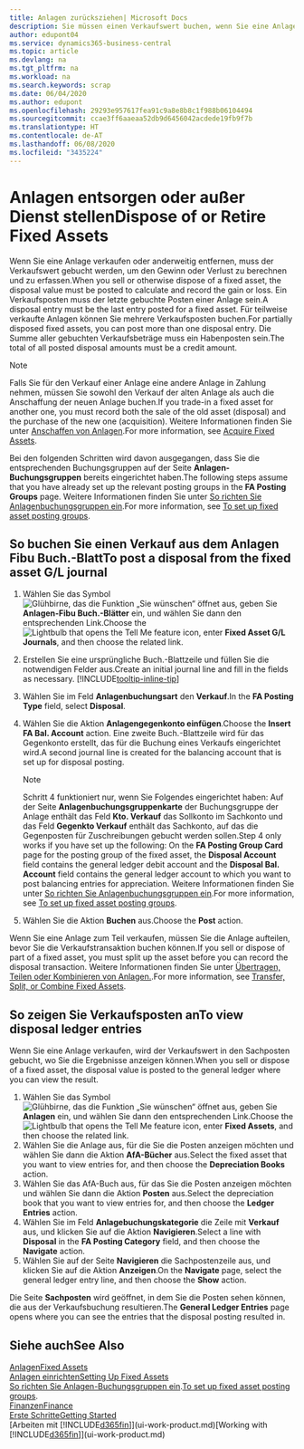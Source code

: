 ```yaml
---
title: Anlagen zurücksziehen| Microsoft Docs
description: Sie müssen einen Verkaufswert buchen, wenn Sie eine Anlage verkaufen oder ausrangieren, die storniert werden sollten.
author: edupont04
ms.service: dynamics365-business-central
ms.topic: article
ms.devlang: na
ms.tgt_pltfrm: na
ms.workload: na
ms.search.keywords: scrap
ms.date: 06/04/2020
ms.author: edupont
ms.openlocfilehash: 29293e957617fea91c9a8e8b8c1f988b06104494
ms.sourcegitcommit: ccae3ff6aaeaa52db9d6456042acdede19fb9f7b
ms.translationtype: HT
ms.contentlocale: de-AT
ms.lasthandoff: 06/08/2020
ms.locfileid: "3435224"
---
```

# <a name="dispose-of-or-retire-fixed-assets"></a><span data-ttu-id="c292f-103">Anlagen entsorgen oder außer Dienst stellen</span><span class="sxs-lookup"><span data-stu-id="c292f-103">Dispose of or Retire Fixed Assets</span></span>

<span data-ttu-id="c292f-104">Wenn Sie eine Anlage verkaufen oder anderweitig entfernen, muss der Verkaufswert gebucht werden, um den Gewinn oder Verlust zu berechnen und zu erfassen.</span><span class="sxs-lookup"><span data-stu-id="c292f-104">When you sell or otherwise dispose of a fixed asset, the disposal value must be posted to calculate and record the gain or loss.</span></span> <span data-ttu-id="c292f-105">Ein Verkaufsposten muss der letzte gebuchte Posten einer Anlage sein.</span><span class="sxs-lookup"><span data-stu-id="c292f-105">A disposal entry must be the last entry posted for a fixed asset.</span></span> <span data-ttu-id="c292f-106">Für teilweise verkaufte Anlagen können Sie mehrere Verkaufsposten buchen.</span><span class="sxs-lookup"><span data-stu-id="c292f-106">For partially disposed fixed assets, you can post more than one disposal entry.</span></span> <span data-ttu-id="c292f-107">Die Summe aller gebuchten Verkaufsbeträge muss ein Habenposten sein.</span><span class="sxs-lookup"><span data-stu-id="c292f-107">The total of all posted disposal amounts must be a credit amount.</span></span>  

> [!NOTE]  
> <span data-ttu-id="c292f-108">Falls Sie für den Verkauf einer Anlage eine andere Anlage in Zahlung nehmen, müssen Sie sowohl den Verkauf der alten Anlage als auch die Anschaffung der neuen Anlage buchen.</span><span class="sxs-lookup"><span data-stu-id="c292f-108">If you trade-in a fixed asset for another one, you must record both the sale of the old asset (disposal) and the purchase of the new one (acquisition).</span></span> <span data-ttu-id="c292f-109">Weitere Informationen finden Sie unter [Anschaffen von Anlagen](fa-how-acquire.md).</span><span class="sxs-lookup"><span data-stu-id="c292f-109">For more information, see [Acquire Fixed Assets](fa-how-acquire.md).</span></span>  

<span data-ttu-id="c292f-110">Bei den folgenden Schritten wird davon ausgegangen, dass Sie die entsprechenden Buchungsgruppen auf der Seite **Anlagen-Buchungsgruppen** bereits eingerichtet haben.</span><span class="sxs-lookup"><span data-stu-id="c292f-110">The following steps assume that you have already set up the relevant posting groups in the **FA Posting Groups** page.</span></span> <span data-ttu-id="c292f-111">Weitere Informationen finden Sie unter [So richten Sie Anlagenbuchungsgruppen ein](fa-how-setup-general.md#to-set-up-fixed-asset-posting-groups).</span><span class="sxs-lookup"><span data-stu-id="c292f-111">For more information, see [To set up fixed asset posting groups](fa-how-setup-general.md#to-set-up-fixed-asset-posting-groups).</span></span>  

## <a name="to-post-a-disposal-from-the-fixed-asset-gl-journal"></a><span data-ttu-id="c292f-112">So buchen Sie einen Verkauf aus dem Anlagen Fibu Buch.-Blatt</span><span class="sxs-lookup"><span data-stu-id="c292f-112">To post a disposal from the fixed asset G/L journal</span></span>

1. <span data-ttu-id="c292f-113">Wählen Sie das Symbol ![Glühbirne, das die Funktion „Sie wünschen“ öffnet](media/ui-search/search_small.png "Tell Me-Funktion") aus, geben Sie **Anlagen-Fibu Buch.-Blätter** ein, und wählen Sie dann den entsprechenden Link.</span><span class="sxs-lookup"><span data-stu-id="c292f-113">Choose the ![Lightbulb that opens the Tell Me feature](media/ui-search/search_small.png "Tell me what you want to do") icon, enter **Fixed Asset G/L Journals**, and then choose the related link.</span></span>  
2. <span data-ttu-id="c292f-114">Erstellen Sie eine ursprüngliche Buch.-Blattzeile und füllen Sie die notwendigen Felder aus.</span><span class="sxs-lookup"><span data-stu-id="c292f-114">Create an initial journal line and fill in the fields as necessary.</span></span> [!INCLUDE[tooltip-inline-tip](includes/tooltip-inline-tip_md.md)]  
3. <span data-ttu-id="c292f-115">Wählen Sie im Feld **Anlagenbuchungsart** den **Verkauf**.</span><span class="sxs-lookup"><span data-stu-id="c292f-115">In the **FA Posting Type** field, select **Disposal**.</span></span>  
4. <span data-ttu-id="c292f-116">Wählen Sie die Aktion **Anlagengegenkonto einfügen**.</span><span class="sxs-lookup"><span data-stu-id="c292f-116">Choose the **Insert FA Bal. Account** action.</span></span> <span data-ttu-id="c292f-117">Eine zweite Buch.-Blattzeile wird für das Gegenkonto erstellt, das für die Buchung eines Verkaufs eingerichtet wird.</span><span class="sxs-lookup"><span data-stu-id="c292f-117">A second journal line is created for the balancing account that is set up for disposal posting.</span></span>  

    > [!NOTE]  
    >  <span data-ttu-id="c292f-118">Schritt 4 funktioniert nur, wenn Sie Folgendes eingerichtet haben: Auf der Seite **Anlagenbuchungsgruppenkarte** der Buchungsgruppe der Anlage enthält das Feld **Kto. Verkauf** das Sollkonto im Sachkonto und das Feld **Gegenkto Verkauf** enthält das Sachkonto, auf das die Gegenposten für Zuschreibungen gebucht werden sollen.</span><span class="sxs-lookup"><span data-stu-id="c292f-118">Step 4 only works if you have set up the following: On the **FA Posting Group Card** page for the posting group of the fixed asset, the **Disposal Account** field contains the general ledger debit account and the **Disposal Bal. Account** field contains the general ledger account to which you want to post balancing entries for appreciation.</span></span> <span data-ttu-id="c292f-119">Weitere Informationen finden Sie unter [So richten Sie Anlagenbuchungsgruppen ein](fa-how-setup-general.md#to-set-up-fixed-asset-posting-groups).</span><span class="sxs-lookup"><span data-stu-id="c292f-119">For more information, see [To set up fixed asset posting groups](fa-how-setup-general.md#to-set-up-fixed-asset-posting-groups).</span></span>  
5. <span data-ttu-id="c292f-120">Wählen Sie die Aktion **Buchen** aus.</span><span class="sxs-lookup"><span data-stu-id="c292f-120">Choose the **Post** action.</span></span>  

<span data-ttu-id="c292f-121">Wenn Sie eine Anlage zum Teil verkaufen, müssen Sie die Anlage aufteilen, bevor Sie die Verkaufstransaktion buchen können.</span><span class="sxs-lookup"><span data-stu-id="c292f-121">If you sell or dispose of part of a fixed asset, you must split up the asset before you can record the disposal transaction.</span></span> <span data-ttu-id="c292f-122">Weitere Informationen finden Sie unter [Übertragen, Teilen oder Kombinieren von Anlagen.](fa-how-trans-split-combine.md).</span><span class="sxs-lookup"><span data-stu-id="c292f-122">For more information, see [Transfer, Split, or Combine Fixed Assets](fa-how-trans-split-combine.md).</span></span>  

## <a name="to-view-disposal-ledger-entries"></a><span data-ttu-id="c292f-123">So zeigen Sie Verkaufsposten an</span><span class="sxs-lookup"><span data-stu-id="c292f-123">To view disposal ledger entries</span></span>
<span data-ttu-id="c292f-124">Wenn Sie eine Anlage verkaufen, wird der Verkaufswert in den Sachposten gebucht, wo Sie die Ergebnisse anzeigen können.</span><span class="sxs-lookup"><span data-stu-id="c292f-124">When you sell or dispose of a fixed asset, the disposal value is posted to the general ledger where you can view the result.</span></span>  

1. <span data-ttu-id="c292f-125">Wählen Sie das Symbol ![Glühbirne, das die Funktion „Sie wünschen“ öffnet](media/ui-search/search_small.png "Tell Me-Funktion") aus, geben Sie **Anlagen** ein, und wählen Sie dann den entsprechenden Link.</span><span class="sxs-lookup"><span data-stu-id="c292f-125">Choose the ![Lightbulb that opens the Tell Me feature](media/ui-search/search_small.png "Tell me what you want to do") icon, enter **Fixed Assets**, and then choose the related link.</span></span>  
2. <span data-ttu-id="c292f-126">Wählen Sie die Anlage aus, für die Sie die Posten anzeigen möchten und wählen Sie dann die Aktion **AfA-Bücher** aus.</span><span class="sxs-lookup"><span data-stu-id="c292f-126">Select the fixed asset that you want to view entries for, and then choose the **Depreciation Books** action.</span></span>  
3. <span data-ttu-id="c292f-127">Wählen Sie das AfA-Buch aus, für das Sie die Posten anzeigen möchten und wählen Sie dann die Aktion **Posten** aus.</span><span class="sxs-lookup"><span data-stu-id="c292f-127">Select the depreciation book that you want to view entries for, and then choose the **Ledger Entries** action.</span></span>  
4. <span data-ttu-id="c292f-128">Wählen Sie im Feld **Anlagebuchungskategorie** die Zeile mit **Verkauf** aus, und klicken Sie auf die Aktion **Navigieren**.</span><span class="sxs-lookup"><span data-stu-id="c292f-128">Select a line with **Disposal** in the **FA Posting Category** field, and then choose the **Navigate** action.</span></span>  
5. <span data-ttu-id="c292f-129">Wählen Sie auf der Seite **Navigieren** die Sachpostenzeile aus, und klicken Sie auf die Aktion **Anzeigen**.</span><span class="sxs-lookup"><span data-stu-id="c292f-129">On the **Navigate** page, select the general ledger entry line, and then choose the **Show** action.</span></span>  

<span data-ttu-id="c292f-130">Die Seite **Sachposten** wird geöffnet, in dem Sie die Posten sehen können, die aus der Verkaufsbuchung resultieren.</span><span class="sxs-lookup"><span data-stu-id="c292f-130">The **General Ledger Entries** page opens where you can see the entries that the disposal posting resulted in.</span></span>  

## <a name="see-also"></a><span data-ttu-id="c292f-131">Siehe auch</span><span class="sxs-lookup"><span data-stu-id="c292f-131">See Also</span></span>

[<span data-ttu-id="c292f-132">Anlagen</span><span class="sxs-lookup"><span data-stu-id="c292f-132">Fixed Assets</span></span>](fa-manage.md)  
[<span data-ttu-id="c292f-133">Anlagen einrichten</span><span class="sxs-lookup"><span data-stu-id="c292f-133">Setting Up Fixed Assets</span></span>](fa-setup.md)  
<span data-ttu-id="c292f-134">[So richten Sie Anlagen-Buchungsgruppen ein](fa-how-setup-general.md#to-set-up-fixed-asset-posting-groups).</span><span class="sxs-lookup"><span data-stu-id="c292f-134">[To set up fixed asset posting groups](fa-how-setup-general.md#to-set-up-fixed-asset-posting-groups).</span></span>  
[<span data-ttu-id="c292f-135">Finanzen</span><span class="sxs-lookup"><span data-stu-id="c292f-135">Finance</span></span>](finance.md)  
[<span data-ttu-id="c292f-136">Erste Schritte</span><span class="sxs-lookup"><span data-stu-id="c292f-136">Getting Started</span></span>](product-get-started.md)  
<span data-ttu-id="c292f-137">[Arbeiten mit [!INCLUDE[d365fin](includes/d365fin_md.md)]](ui-work-product.md)</span><span class="sxs-lookup"><span data-stu-id="c292f-137">[Working with [!INCLUDE[d365fin](includes/d365fin_md.md)]](ui-work-product.md)</span></span>
